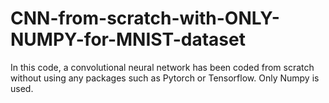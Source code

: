 # CNN-from-scratch-with-ONLY-NUMPY-for-MNIST-dataset

In this code, a convolutional neural network has been coded from scratch without using any packages such as Pytorch or Tensorflow. Only Numpy is used.
